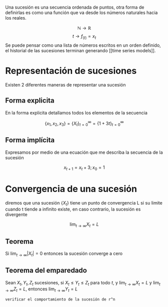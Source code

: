 Una sucesión es una secuencia ordenada de puntos, otra forma de definirlas es como una función que va desde los números naturales hacia los reales.

$$
\mathbb N \rightarrow \mathbb R
$$
$$
t \rightarrow f_{(t)} = x_t
$$
Se puede pensar como una lista de números escritos en un orden definido, el historial de las sucesiones terminan generando [[time series models]].
# Representación de sucesiones

Existen 2 diferentes maneras de representar una sucesión
## Forma explicita

En la forma explicita detallamos todos los elementos de la secuencia

$$
\{x_1, x_2,x_3\} = \{X_t\}_{t=0}^{\infty} = \{1 + 3t\}_{t=0}^{\infty}
$$
## Forma implícita

Expresamos por medio de una ecuación que me describa la secuencia de la sucesión

$$
x_{t+1} = x_t + 3; x_0 = 1
$$

# Convergencia de una sucesión

diremos que una sucesión $\{X_t\}$ tiene un punto de convergencia L si su limite cuando t tiende a infinito existe, en caso contrario, la sucesión es divergente

$$
\lim_{t \rightarrow \infty} X_t = L
$$
 
## Teorema

Si $\lim_{t \rightarrow \infty} |X_t| = 0$ entonces la sucesión converge a cero

## Teorema del emparedado

Sean $X_t,Y_t,Z_t$ sucesiones, si $X_t \leq Y_t \leq Z_t$ para todo $t$, y  $\lim_{t \rightarrow \infty} X_t = L$ y  $\lim_{t \rightarrow \infty} Z_t = L$,  entonces  $\lim_{t \rightarrow \infty} Y_t = L$



	verificar el comportamiento de la sucesión de r^n